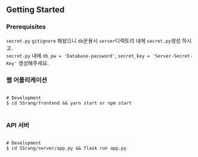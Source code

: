 ## Getting Started

### Prerequisites
`secret.py` `gitignore` 해놨으니 `db`운용시 `server`디렉토리 내에 `secret.py`생성 하시고.<br>
`secret.py` 내에 `db_pw = 'Database-password'`, `secret_key = 'Server-Secret-Key'` 생성해주세요.

### 웹 어플리케이션

<pre>
<code>
# Development
$ cd SSrang/frontend && yarn start or npm start
</code>
</pre>

### API 서버

<pre>
<code>
# Development
$ cd SSrang/server/app.py && flask run app.py
</code>
</pre>
